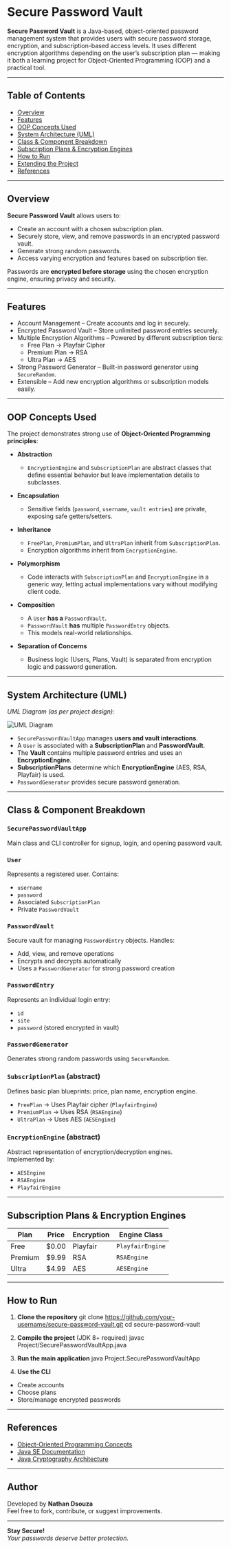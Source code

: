 # Secure Password Vault

**Secure Password Vault** is a Java-based, object-oriented password management system that provides users with secure password storage, encryption, and subscription-based access levels. It uses different encryption algorithms depending on the user’s subscription plan — making it both a learning project for Object-Oriented Programming (OOP) and a practical tool.

---

## Table of Contents
- [Overview](#overview)
- [Features](#features)
- [OOP Concepts Used](#oop-concepts-used)
- [System Architecture (UML)](#system-architecture-uml)
- [Class & Component Breakdown](#class--component-breakdown)
- [Subscription Plans & Encryption Engines](#subscription-plans--encryption-engines)
- [How to Run](#how-to-run)
- [Extending the Project](#extending-the-project)
- [References](#references)

---

## Overview
**Secure Password Vault** allows users to:
- Create an account with a chosen subscription plan.
- Securely store, view, and remove passwords in an encrypted password vault.
- Generate strong random passwords.
- Access varying encryption and features based on subscription tier.

Passwords are **encrypted before storage** using the chosen encryption engine, ensuring privacy and security.

---

## Features
- Account Management – Create accounts and log in securely.
- Encrypted Password Vault – Store unlimited password entries securely.
- Multiple Encryption Algorithms – Powered by different subscription tiers:
  - Free Plan → Playfair Cipher
  - Premium Plan → RSA
  - Ultra Plan → AES
- Strong Password Generator – Built-in password generator using `SecureRandom`.
- Extensible – Add new encryption algorithms or subscription models easily.

---

## OOP Concepts Used

The project demonstrates strong use of **Object-Oriented Programming principles**:

- **Abstraction**  
  - `EncryptionEngine` and `SubscriptionPlan` are abstract classes that define essential behavior but leave implementation details to subclasses.
  
- **Encapsulation**  
  - Sensitive fields (`password`, `username`, `vault entries`) are private, exposing safe getters/setters.
  
- **Inheritance**  
  - `FreePlan`, `PremiumPlan`, and `UltraPlan` inherit from `SubscriptionPlan`.  
  - Encryption algorithms inherit from `EncryptionEngine`.

- **Polymorphism**  
  - Code interacts with `SubscriptionPlan` and `EncryptionEngine` in a generic way, letting actual implementations vary without modifying client code.

- **Composition**  
  - A `User` **has a** `PasswordVault`.  
  - `PasswordVault` **has** multiple `PasswordEntry` objects.  
  - This models real-world relationships.

- **Separation of Concerns**  
  - Business logic (Users, Plans, Vault) is separated from encryption logic and password generation.

---

## System Architecture (UML)

_UML Diagram (as per project design):_

![UML Diagram](image.png)

- `SecurePasswordVaultApp` manages **users and vault interactions**.  
- A `User` is associated with a **SubscriptionPlan** and **PasswordVault**.  
- The **Vault** contains multiple password entries and uses an **EncryptionEngine**.  
- **SubscriptionPlans** determine which **EncryptionEngine** (AES, RSA, Playfair) is used.  
- `PasswordGenerator` provides secure password generation.  

---

## Class & Component Breakdown

### `SecurePasswordVaultApp`
Main class and CLI controller for signup, login, and opening password vault.

### `User`
Represents a registered user. Contains:
- `username`
- `password`
- Associated `SubscriptionPlan`
- Private `PasswordVault`

### `PasswordVault`
Secure vault for managing `PasswordEntry` objects. Handles:
- Add, view, and remove operations
- Encrypts and decrypts automatically
- Uses a `PasswordGenerator` for strong password creation

### `PasswordEntry`
Represents an individual login entry:
- `id`
- `site`
- `password` (stored encrypted in vault)

### `PasswordGenerator`
Generates strong random passwords using `SecureRandom`.

### `SubscriptionPlan` (abstract)
Defines basic plan blueprints: price, plan name, encryption engine.

- `FreePlan` → Uses Playfair cipher (`PlayfairEngine`)
- `PremiumPlan` → Uses RSA (`RSAEngine`)
- `UltraPlan` → Uses AES (`AESEngine`)

### `EncryptionEngine` (abstract)
Abstract representation of encryption/decryption engines.  
Implemented by:
- `AESEngine`
- `RSAEngine`
- `PlayfairEngine`

---

## Subscription Plans & Encryption Engines

| Plan       | Price  | Encryption | Engine Class     |
|------------|--------|------------|------------------|
| Free       | $0.00  | Playfair   | `PlayfairEngine` |
| Premium    | $9.99  | RSA        | `RSAEngine`      |
| Ultra      | $4.99  | AES        | `AESEngine`      |

---

## How to Run

1. **Clone the repository**
git clone https://github.com/your-username/secure-password-vault.git
cd secure-password-vault


2. **Compile the project** (JDK 8+ required)
javac Project/SecurePasswordVaultApp.java


3. **Run the main application**
java Project.SecurePasswordVaultApp


4. **Use the CLI**
- Create accounts
- Choose plans
- Store/manage encrypted passwords

---

## References
- [Object-Oriented Programming Concepts](https://en.wikipedia.org/wiki/Object-oriented_programming)  
- [Java SE Documentation](https://docs.oracle.com/javase/8/docs/)  
- [Java Cryptography Architecture](https://docs.oracle.com/javase/8/docs/technotes/guides/security/crypto/CryptoSpec.html)  

---

## Author
Developed by **Nathan Dsouza**  
Feel free to fork, contribute, or suggest improvements.

---

**Stay Secure!**  
*Your passwords deserve better protection.*
